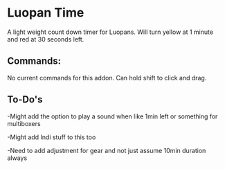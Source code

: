 # Luopan Time

A light weight count down timer for Luopans. Will turn yellow at 1 minute and red at 30 seconds left.

## Commands:

No current commands for this addon. Can hold shift to click and drag.

## To-Do's

-Might add the option to play a sound when like 1min left or something for multiboxers

-Might add Indi stuff to this too

-Need to add adjustment for gear and not just assume 10min duration always
